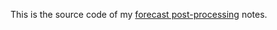 This is the source code of my [forecast post-processing](https://sieste.github.io/forecast_postprocessing/) notes.

